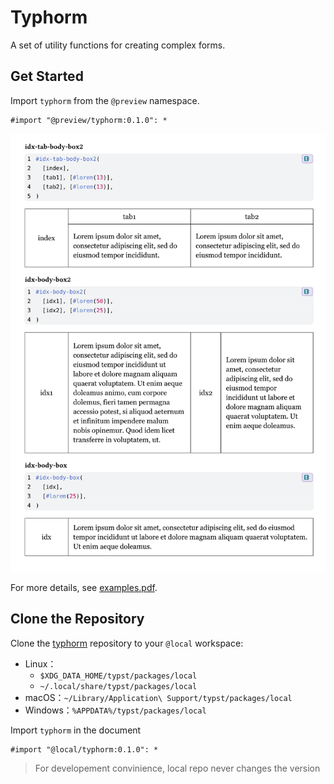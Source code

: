# Typhorm

A set of utility functions for creating complex forms.

## Get Started

Import `typhorm` from the `@preview` namespace.

```typst
#import "@preview/typhorm:0.1.0": *
```

![example](https://raw.githubusercontent.com/ivaquero/typhorm/refs/heads/main/docs/docs.png)

For more details, see [examples.pdf](https://github.com/ivaquero/typhorm/blob/main/docs/docs.pdf).

## Clone the Repository

Clone the [typhorm](https://github.com/ivaquero/typhorm) repository to your `@local` workspace:

- Linux：
  - `$XDG_DATA_HOME/typst/packages/local`
  - `~/.local/share/typst/packages/local`
- macOS：`~/Library/Application\ Support/typst/packages/local`
- Windows：`%APPDATA%/typst/packages/local`

Import `typhorm` in the document

```typst
#import "@local/typhorm:0.1.0": *
```

> For developement convinience, local repo never changes the version
